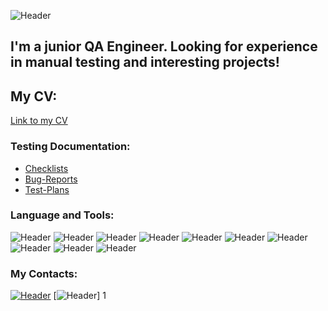 ![Header](https://github.com/JonseeFX/JonseeFX/blob/main/assets/Mask_group.png)
## I'm a junior QA Engineer. Looking for experience in manual testing and interesting projects!
## My CV:
[Link to my CV](https://docs.google.com/document/d/1hHyeeD2q2tungXacyZBihhw46nYwIZYm)

### Testing Documentation:
- [Checklists](https://github.com/MaxGreyhorse/Checklists.git)
- [Bug-Reports](https://github.com/MaxGreyhorse/Bug-Reports.git)
- [Test-Plans](https://github.com/MaxGreyhorse/Test-Plans.git)

### Language and Tools:
![Header](https://img.shields.io/badge/Jira-090909?style=for-the-badge&logo=jira&logoColor=136be1)
![Header](https://img.shields.io/badge/Postman-090909?style=for-the-badge&logo=postman&logoColor=f76935)
![Header](https://img.shields.io/badge/Github-090909?style=for-the-badge&logo=github&logoColor=8cc4d7)
![Header](https://img.shields.io/badge/PostgreSQL-090909?style=for-the-badge&logo=PostgreSQL&logoColor=4169E1)
![Header](https://img.shields.io/badge/DevTools-090909?style=for-the-badge&logo=googlechrome&logoColor=2674f2)
![Header](https://img.shields.io/badge/AndroidStudio-090909?style=for-the-badge&logo=androidstudio&logoColor=3DDC84)
![Header](https://img.shields.io/badge/GIT-090909?style=for-the-badge&logo=git&logoColor=F05032)
![Header](https://img.shields.io/badge/Jmeter-090909?style=for-the-badge&logo=apache_jmeter&logoColor=D22128)
![Header](https://img.shields.io/badge/Fiddler-090909?style=for-the-badge&logo=fiddler&logoColor=8cc4d7)
![Header](https://img.shields.io/badge/CharlesProxy-090909?style=for-the-badge&logo=charlesproxy&logoColor=8cc4d7)

### My Contacts:
[![Header](https://img.shields.io/badge/Telegram-090909?style=for-the-badge&logo=telegram&logoColor=31a5db)](https://t.me/Real_Jonsee)
[![Header](https://img.shields.io/badge/Linkedin-090909?style=for-the-badge&logo=linkedin&logoColor=0073b1)]
1
